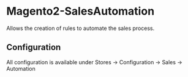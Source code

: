 # Magento2-SalesAutomation
Allows the creation of rules to automate the sales process.

## Configuration
All configuration is available under Stores -> Configuration -> Sales -> Automation